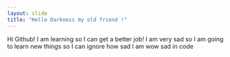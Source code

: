 ```yaml
---
layout: slide
title: "Hello Darkness my old friend !"
---
```

Hi Github! I am learning so I can get a better job! 
I am very sad
so I am going to learn new things
so I can ignore how sad I am 
wow
sad in code
